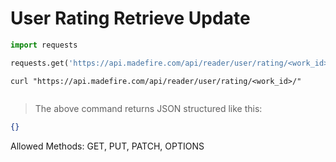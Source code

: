 # User Rating Retrieve Update

```python
import requests

requests.get('https://api.madefire.com/api/reader/user/rating/<work_id>/')
```

```shell
curl "https://api.madefire.com/api/reader/user/rating/<work_id>/"
```

```javascript
```

> The above command returns JSON structured like this:

```json
{}
```

Allowed Methods: GET, PUT, PATCH, OPTIONS


